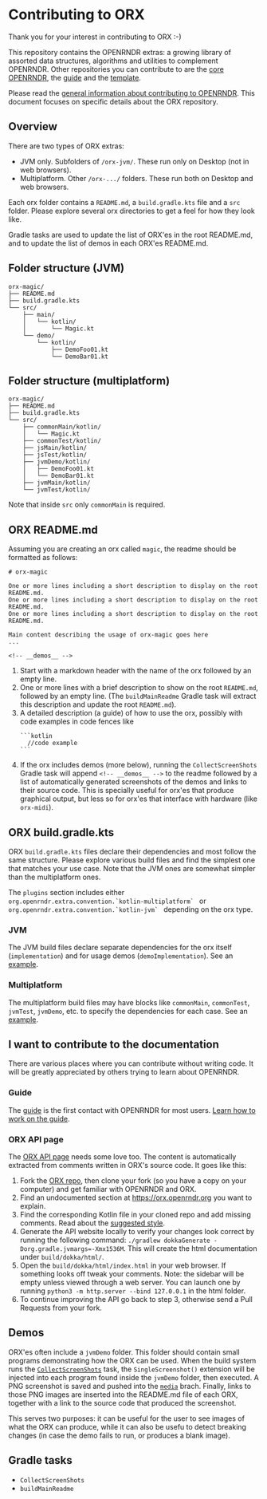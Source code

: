 # Contributing to ORX

Thank you for your interest in contributing to ORX :-)

This repository contains the OPENRNDR extras: a growing library of assorted data structures, algorithms and utilities to complement OPENRNDR.
Other repositories you can contribute to are the [core OPENRNDR](https://github.com/openrndr/openrndr/), 
the [guide](https://github.com/openrndr/openrndr-guide/) and the [template](https://github.com/openrndr/openrndr-template/).

Please read the [general information about contributing to OPENRNDR](https://github.com/openrndr/openrndr/blob/master/CONTRIBUTING.md).
This document focuses on specific details about the ORX repository.

## Overview

There are two types of ORX extras: 
- JVM only. Subfolders of `/orx-jvm/`. These run only on Desktop (not in web browsers).
- Multiplatform. Other `/orx-.../` folders. These run both on Desktop and web browsers.

Each orx folder contains a `README.md`, a `build.gradle.kts` file and a `src` folder. 
Please explore several orx directories to get a feel for how they look like.

Gradle tasks are used to update the list of ORX'es in the root README.md, 
and to update the list of demos in each ORX'es README.md.

## Folder structure (JVM)

```
orx-magic/
├── README.md
├── build.gradle.kts
└── src/
    ├── main/
    │   └── kotlin/
    │       └── Magic.kt
    └── demo/
        └── kotlin/
            ├── DemoFoo01.kt
            └── DemoBar01.kt
```

## Folder structure (multiplatform)

```
orx-magic/
├── README.md
├── build.gradle.kts
└── src/
    ├── commonMain/kotlin/
    │   └── Magic.kt
    ├── commonTest/kotlin/
    ├── jsMain/kotlin/
    ├── jsTest/kotlin/
    ├── jvmDemo/kotlin/
    │   ├── DemoFoo01.kt
    │   └── DemoBar01.kt
    ├── jvmMain/kotlin/
    └── jvmTest/kotlin/
```
Note that inside `src` only `commonMain` is required.


## ORX README.md

Assuming you are creating an orx called `magic`, the readme should be formatted as follows:

```
# orx-magic

One or more lines including a short description to display on the root README.md.
One or more lines including a short description to display on the root README.md.
One or more lines including a short description to display on the root README.md.

Main content describing the usage of orx-magic goes here
...

<!-- __demos__ -->
```

1. Start with a markdown header with the name of the orx followed by an empty line.
2. One or more lines with a brief description to show on the root `README.md`, followed by an empty line.
   (The `buildMainReadme` Gradle task will extract this description and update the root `README.md`).
3. A detailed description (a guide) of how to use the orx, possibly with code examples in code fences like
   ````
   ```kotlin
     //code example
   ```
   ````
4. If the orx includes demos (more below), running the `CollectScreenShots` Gradle task will append `<!-- __demos__ -->`
   to the readme followed by a list of automatically generated screenshots of the demos and links to their source code.
   This is specially useful for orx'es that produce graphical output, but less so for orx'es that interface
   with hardware (like `orx-midi`).


## ORX build.gradle.kts

ORX `build.gradle.kts` files declare their dependencies and most follow the same structure. 
Please explore various build files and find the simplest one that matches your use case. 
Note that the JVM ones are somewhat simpler than the multiplatform ones.

The `plugins` section includes either ``org.openrndr.extra.convention.`kotlin-multiplatform` `` or
``org.openrndr.extra.convention.`kotlin-jvm` `` depending on the orx type.

### JVM

The JVM build files declare separate dependencies for the orx itself (`implementation`) and for usage demos
(`demoImplementation`). 
See an [example](https://github.com/openrndr/orx/blob/master/orx-jvm/orx-dnk3/build.gradle.kts).

### Multiplatform

The multiplatform build files may have blocks like `commonMain`, `commonTest`, `jvmTest`, `jvmDemo`, etc. to specify the dependencies for each case. See an [example](https://github.com/openrndr/orx/blob/master/orx-color/build.gradle.kts).


## I want to contribute to the documentation

There are various places where you can contribute without writing code. It will be greatly
appreciated by others trying to learn about OPENRNDR.

### Guide

The [guide](https://guide.openrndr.org/) is the first contact with OPENRNDR for most users.
[Learn how to work on the guide](https://github.com/openrndr/openrndr-guide/blob/dev/contributing.md).

### ORX API page

The [ORX API page](https://orx.openrndr.org/) needs some love too. The content is automatically
extracted from comments written in ORX's source code. It goes like this:

1. Fork the [ORX repo](https://github.com/openrndr/orx/), then clone your fork (so you
   have a copy on your computer) and get familiar with OPENRNDR and ORX.
2. Find an undocumented section at https://orx.openrndr.org you want to explain.
3. Find the corresponding Kotlin file in your cloned repo and add missing comments. Read about
   the [suggested style](https://developers.google.com/style).
4. Generate the API website locally to verify your changes look correct by running the following
   command: `./gradlew dokkaGenerate -Dorg.gradle.jvmargs=-Xmx1536M`. This will create the
   html documentation under `build/dokka/html/`.
5. Open the `build/dokka/html/index.html` in your web browser. If something looks off
   tweak your comments. Note: the sidebar will be empty unless viewed through a web server.
   You can launch one by running `python3 -m http.server --bind 127.0.0.1` in the html folder.
7. To continue improving the API go back to step 3, otherwise send a Pull Requests from your fork.


## Demos

ORX'es often include a `jvmDemo` folder. This folder should contain small programs demonstrating
how the ORX can be used. When the build system runs the 
[`CollectScreenShots`](buildSrc/src/main/kotlin/CollectScreenShots.kt) task, 
the `SingleScreenshot()` extension will be injected into each program found inside the `jvmDemo`
folder, then executed. A PNG screenshot is saved and pushed into the [`media`](https://github.com/openrndr/orx/tree/media) brach. Finally, links to those PNG images are inserted into the README.md file of each ORX,
together with a link to the source code that produced the screenshot.

This serves two purposes: it can be useful for the user to see images of what the ORX can produce,
while it can also be usefu to detect breaking changes (in case the demo fails to run, or produces a
blank image).

## Gradle tasks

* `CollectScreenShots`
* `buildMainReadme`

